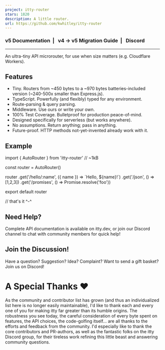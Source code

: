 ```yaml
---
project: itty-router
stars: 1820
description: A little router.
url: https://github.com/kwhitley/itty-router
---
```


  

### v5 Documentation  |   v4 -> v5 Migration Guide  |   Discord

* * *

An ultra-tiny API microrouter, for use when size matters (e.g. Cloudflare Workers).

Features
--------

-   Tiny. Routers from ~450 bytes to a ~970 bytes batteries-included version (~240-500x smaller than Express.js).
-   TypeScript. Powerfully (and flexibly) typed for any environment.
-   Route-parsing & query parsing.
-   Middleware. Use ours or write your own.
-   100% Test Coverage. Bulletproof for production peace-of-mind.
-   Designed specifically for serverless (but works anywhere).
-   No assumptions. Return anything; pass in anything.
-   Future-proof. HTTP methods not-yet-invented already work with it.

Example
-------

import { AutoRouter } from 'itty-router' // ~1kB

const router \= AutoRouter()

router
  .get('/hello/:name', ({ name }) \=> \`Hello, ${name}!\`)
  .get('/json', () \=> \[1,2,3\])
  .get('/promises', () \=> Promise.resolve('foo'))

export default router

// that's it ^-^

  

Need Help?
----------

Complete API documentation is available on itty.dev, or join our Discord channel to chat with community members for quick help!

Join the Discussion!
--------------------

Have a question? Suggestion? Idea? Complaint? Want to send a gift basket? Join us on Discord!

A Special Thanks ❤️
===================

As the community and contributor list has grown (and thus an individualized list here is no longer easily maintainable), I'd like to thank each and every one of you for making itty far greater than its humble origins. The robustness you see today, the careful consideration of every byte spent on features, the API choices, the code-golfing itself... are all thanks to the efforts and feedback from the community. I'd especially like to thank the core contributors and PR-authors, as well as the fantastic folks on the itty Discord group, for their tireless work refining this little beast and answering community questions.
